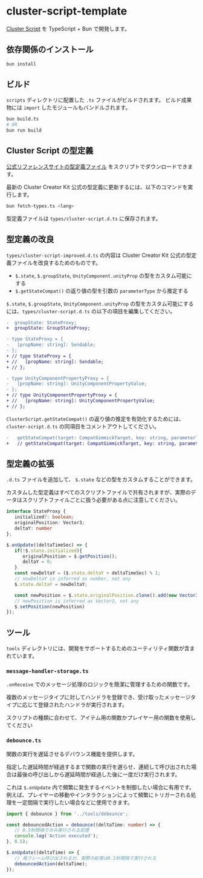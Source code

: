 # cluster-script-template

[Cluster Script](https://docs.cluster.mu/creatorkit/world/cluster-script/) を TypeScript + Bun で開発します。

## 依存関係のインストール

```bash
bun install
```

## ビルド

`scripts` ディレクトリに配置した `.ts` ファイルがビルドされます。
ビルド成果物には `import` したモジュールもバンドルされます。

```bash
bun build.ts
# OR
bun run build
```

## Cluster Script の型定義

[公式リファレンスサイトの型定義ファイル](https://docs.cluster.mu/script/#%E5%9E%8B%E5%AE%9A%E7%BE%A9%E3%83%95%E3%82%A1%E3%82%A4%E3%83%AB) をスクリプトでダウンロードできます。

最新の Cluster Creator Kit 公式の型定義に更新するには、以下のコマンドを実行します。

```bash
bun fetch-types.ts <lang>
```

型定義ファイルは `types/cluster-script.d.ts` に保存されます。

## 型定義の改良

`types/cluster-script-improved.d.ts` の内容は Cluster Creator Kit 公式の型定義ファイルを改良するためのものです。

- `$.state`, `$.groupState`, `UnityComponent.unityProp` の型をカスタム可能にする
- `$.getStateCompat()` の返り値の型を引数の `parameterType` から推定する

`$.state`, `$.groupState`, `UnityComponent.unityProp` の型をカスタム可能にするには、`types/cluster-script.d.ts` の以下の項目を編集してください。

```diff
-  groupState: StateProxy;
+  groupState: GroupStateProxy;
```

```diff
- type StateProxy = {
-   [propName: string]: Sendable;
- };
+ // type StateProxy = {
+ //   [propName: string]: Sendable;
+ // };
```

```diff
- type UnityComponentPropertyProxy = {
-   [propName: string]: UnityComponentPropertyValue;
- };
+ // type UnityComponentPropertyProxy = {
+ //   [propName: string]: UnityComponentPropertyValue;
+ // };
```

`ClusterScript.getStateCompat()` の返り値の推定を有効化するためには、 `cluster-script.d.ts` の同項目をコメントアウトしてください。

```diff
-   getStateCompat(target: CompatGimmickTarget, key: string, parameterType: CompatParamType): CompatSendable | Date | undefined;
+   // getStateCompat(target: CompatGimmickTarget, key: string, parameterType: CompatParamType): CompatSendable | Date | undefined;
```

## 型定義の拡張

`.d.ts` ファイルを追加して、 `$.state` などの型をカスタムすることができます。

カスタムした型定義はすべてのスクリプトファイルで共有されますが、実際のデータはスクリプトファイルごとに扱う必要がある点に注意してください。

```ts
interface StateProxy {
   initialized?: boolean;
   originalPosition: Vector3;
   deltaY: number
};
```

```ts
$.onUpdate((deltaTimeSec) => {
   if(!$.state.initialized){
      originalPosition = $.getPosition();
      deltaY = 0;
   }
   const newDeltaY = ($.state.deltaY + deltaTimeSec) % 1;
   // newDeltaY is inferred as number, not any
   $.state.deltaY = newDeltaY;

   const newPosition = $.state.originalPosition.clone().add(new Vector3(0, $.state.deltaY, 0));
   // newPosition is inferred as Vector3, not any
   $.setPosition(newPosition)
});
```

## ツール

`tools` ディレクトリには、開発をサポートするためのユーティリティ関数が含まれています。

### `message-handler-storage.ts`

`.onReceive` でのメッセージ処理のロジックを簡潔に管理するための関数です。

複数のメッセージタイプに対してハンドラを登録でき、受け取ったメッセージタイプに応じて登録されたハンドラが実行されます。

スクリプトの種類に合わせて、アイテム用の関数かプレイヤー用の関数を使用してください

### `debounce.ts`

関数の実行を遅延させるデバウンス機能を提供します。

指定した遅延時間が経過するまで関数の実行を遅らせ、連続して呼び出された場合は最後の呼び出しから遅延時間が経過した後に一度だけ実行されます。

これは `$.onUpdate` 内で頻繁に発生するイベントを制御したい場合に有用です。例えば、プレイヤーの移動やインタラクションによって頻繁にトリガーされる処理を一定間隔で実行したい場合などに使用できます。

```ts
import { debounce } from '../tools/debounce';

const debouncedAction = debounce((deltaTime: number) => {
   // 0.5秒間隔でのみ実行される処理
   console.log('Action executed');
}, 0.5);

$.onUpdate((deltaTime) => {
   // 毎フレーム呼び出されるが、実際の処理は0.5秒間隔で実行される
   debouncedAction(deltaTime);
});
```


